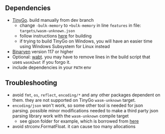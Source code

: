 ## Dependencies
- [TinyGo](https://github.com/tinygo-org/tinygo). build manually from dev branch
  - change `-bulk-memory` to `+bulk-memory` in line `features` in file: `targets/wasm-unknown.json`
  - follow instructions [here](https://tinygo.org/docs/guides/build/) for building
  - if trying to build TinyGo on Windows, you will have an easier time using Windows Subsystem for Linux instead
- [Binaryen](https://github.com/WebAssembly/binaryen) version 117 or higher
- Optional: [wabt](https://github.com/WebAssembly/wabt). you may have to remove lines in the build script that uses `wasm2wat` if you forgo it. 
- include dependencies in your `PATH` env

## Troubleshooting
- avoid `fmt`, `os`, `reflect`, `encoding/*` and any other packages dependent on them. they are not supported on TinyGo `wasm-unknown` target.
- `encoding/json` won't work, so some other tool is needed for json parsing. possible minor modifications needed to make a third party json parsing library work with the `wasm-unknown` compile target
  - see gjson folder for example, which is borrowed from [here](https://github.com/tidwall/gjson)
- avoid strconv.FormatFloat. it can cause too many allocations